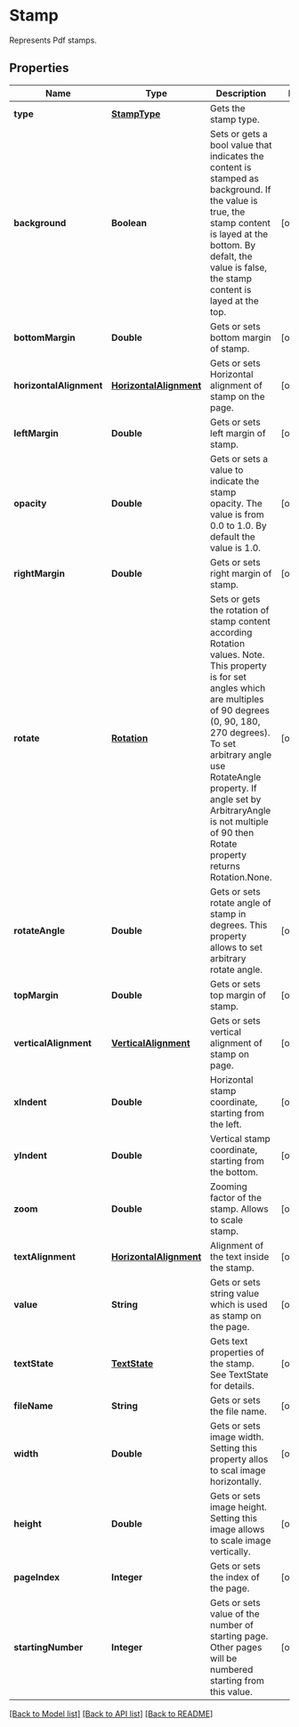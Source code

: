﻿
# Stamp
Represents Pdf stamps.

## Properties
Name | Type | Description | Notes
------------ | ------------- | ------------- | -------------
**type** | [**StampType**](StampType.md) | Gets the stamp type. | 
**background** | **Boolean** | Sets or gets a bool value that indicates the content is stamped as background. If the value is true, the stamp content is layed at the bottom. By defalt, the value is false, the stamp content is layed at the top. | [optional]
**bottomMargin** | **Double** | Gets or sets bottom margin of stamp. | [optional]
**horizontalAlignment** | [**HorizontalAlignment**](HorizontalAlignment.md) | Gets or sets Horizontal alignment of stamp on the page.  | [optional]
**leftMargin** | **Double** | Gets or sets left margin of stamp. | [optional]
**opacity** | **Double** | Gets or sets a value to indicate the stamp opacity. The value is from 0.0 to 1.0. By default the value is 1.0. | [optional]
**rightMargin** | **Double** | Gets or sets right margin of stamp. | [optional]
**rotate** | [**Rotation**](Rotation.md) | Sets or gets the rotation of stamp content according Rotation values. Note. This property is for set angles which are multiples of 90 degrees (0, 90, 180, 270 degrees). To set arbitrary angle use RotateAngle property. If angle set by ArbitraryAngle is not multiple of 90 then Rotate property returns Rotation.None. | [optional]
**rotateAngle** | **Double** | Gets or sets rotate angle of stamp in degrees. This property allows to set arbitrary rotate angle.  | [optional]
**topMargin** | **Double** | Gets or sets top margin of stamp. | [optional]
**verticalAlignment** | [**VerticalAlignment**](VerticalAlignment.md) | Gets or sets vertical alignment of stamp on page. | [optional]
**xIndent** | **Double** | Horizontal stamp coordinate, starting from the left. | [optional]
**yIndent** | **Double** | Vertical stamp coordinate, starting from the bottom. | [optional]
**zoom** | **Double** | Zooming factor of the stamp. Allows to scale stamp. | [optional]
**textAlignment** | [**HorizontalAlignment**](HorizontalAlignment.md) | Alignment of the text inside the stamp. | [optional]
**value** | **String** | Gets or sets string value which is used as stamp on the page. | [optional]
**textState** | [**TextState**](TextState.md) | Gets text properties of the stamp. See TextState for details. | [optional]
**fileName** | **String** | Gets or sets the file name. | [optional]
**width** | **Double** | Gets or sets image width. Setting this property allos to scal image horizontally. | [optional]
**height** | **Double** | Gets or sets image height. Setting this image allows to scale image vertically. | [optional]
**pageIndex** | **Integer** | Gets or sets the index of the page. | [optional]
**startingNumber** | **Integer** | Gets or sets value of the number of starting page. Other pages will be numbered starting from this value. | [optional]


[[Back to Model list]](../../README.md#documentation-for-models) [[Back to API list]](../../README.md#documentation-for-api-endpoints) [[Back to README]](../../README.md)


